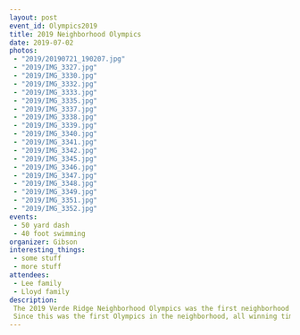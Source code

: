 ```yaml
---
layout: post
event_id: Olympics2019
title: 2019 Neighborhood Olympics
date: 2019-07-02
photos:
 - "2019/20190721_190207.jpg"
 - "2019/IMG_3327.jpg"
 - "2019/IMG_3330.jpg"
 - "2019/IMG_3332.jpg"
 - "2019/IMG_3333.jpg"
 - "2019/IMG_3335.jpg"
 - "2019/IMG_3337.jpg"
 - "2019/IMG_3338.jpg"
 - "2019/IMG_3339.jpg"
 - "2019/IMG_3340.jpg"
 - "2019/IMG_3341.jpg"
 - "2019/IMG_3342.jpg"
 - "2019/IMG_3345.jpg"
 - "2019/IMG_3346.jpg"
 - "2019/IMG_3347.jpg"
 - "2019/IMG_3348.jpg"
 - "2019/IMG_3349.jpg"
 - "2019/IMG_3351.jpg"
 - "2019/IMG_3352.jpg"
events:
 - 50 yard dash
 - 40 foot swimming
organizer: Gibson
interesting_things:
 - some stuff
 - more stuff
attendees:
 - Lee family
 - Lloyd family
description:
 The 2019 Verde Ridge Neighborhood Olympics was the first neighborhood olympic event.
 Since this was the first Olympics in the neighborhood, all winning times and distances were new records.
---
```

